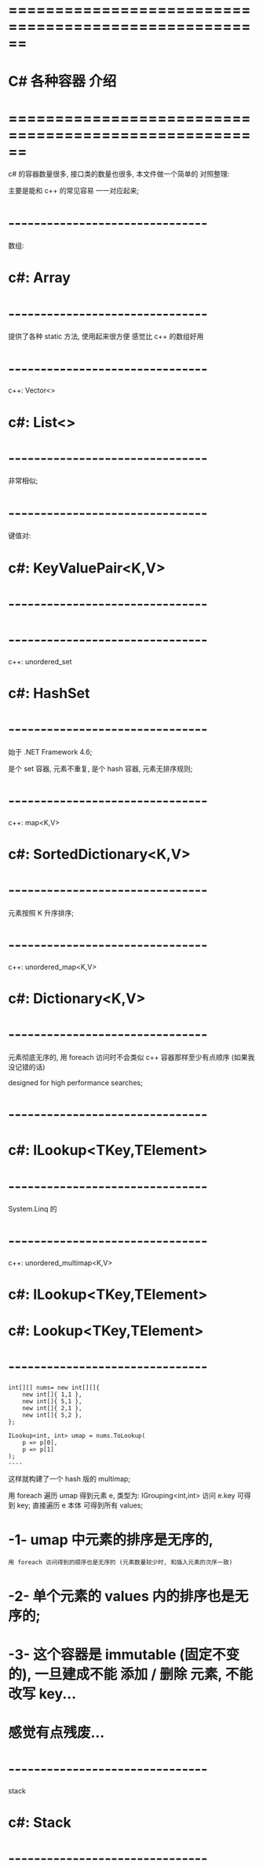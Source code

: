 # ====================================================== #
#      C# 各种容器 介绍
# ====================================================== #

c# 的容器数量很多, 接口类的数量也很多, 本文件做一个简单的 对照整理:

主要是能和 c++ 的常见容易 一一对应起来;



# ------------------------------- #
   数组:
#  c#:      Array
# ------------------------------- #
提供了各种 static 方法, 使用起来很方便
感觉比 c++ 的数组好用



# ------------------------------- #
   c++:     Vector<>
#  c#:      List<>
# ------------------------------- #
非常相似;




# ------------------------------- #
   键值对:
#  c#:      KeyValuePair<K,V>
# ------------------------------- #



# ------------------------------- #
   c++:     unordered_set<K>
#  c#:      HashSet<K>
# ------------------------------- #
始于 .NET Framework 4.6;

是个 set 容器, 元素不重复, 
是个 hash 容器, 元素无排序规则;


# ------------------------------- #
   c++:     map<K,V>
#  c#:      SortedDictionary<K,V>
# ------------------------------- #
元素按照 K 升序排序;



# ------------------------------- #
   c++:     unordered_map<K,V>
#  c#:      Dictionary<K,V>
# ------------------------------- #
元素彻底无序的, 用 foreach 访问时不会类似 c++ 容器那样至少有点顺序 (如果我没记错的话)

designed for high performance searches;


# ------------------------------- #
#  c#:      ILookup<TKey,TElement>
# ------------------------------- #
System.Linq 的



# ------------------------------- #
   c++:     unordered_multimap<K,V>
#  c#:      ILookup<TKey,TElement>
#  c#:      Lookup<TKey,TElement>
# ------------------------------- #

    int[][] nums= new int[][]{
        new int[]{ 1,1 },
        new int[]{ 5,1 },
        new int[]{ 2,1 },
        new int[]{ 5,2 },
    };

    ILookup<int, int> umap = nums.ToLookup(
        p => p[0],
        p => p[1]
    );
    ----

这样就构建了一个 hash 版的 multimap;

用 foreach 遍历 umap 得到元素 e, 类型为: IGrouping<int,int>
访问    e.key   可得到 key;
直接遍历 e 本体  可得到所有 values;

# -1- umap 中元素的排序是无序的, 
    用 foreach 访问得到的顺序也是无序的 (元素数量较少时, 和插入元素的次序一致)

# -2- 单个元素的 values 内的排序也是无序的;

# -3- 这个容器是 immutable (固定不变的), 一旦建成不能 添加 / 删除 元素, 不能改写 key...
#      感觉有点残废...



# ------------------------------- #
   stack
#  c#:      Stack<T>
# ------------------------------- #










